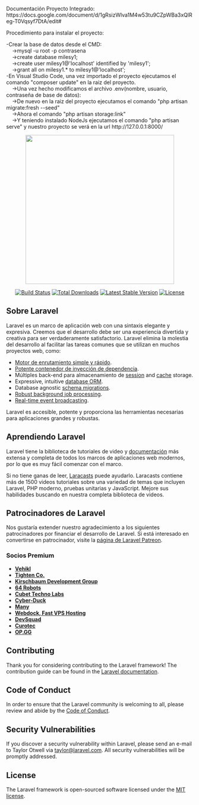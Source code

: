 <p><a>Documentación Proyecto Integrado</a>: https://docs.google.com/document/d/1gRsizWlva1M4w53tu9CZpWBa3xQlReg-T0Vqsyf7DtA/edit#</p>
<p></p>
<p>Procedimiento para instalar el proyecto:</p>
-Crear la base de datos desde el CMD: <br>
&nbsp;&nbsp;&nbsp;&nbsp;->mysql -u root -p contrasena <br>
&nbsp;&nbsp;&nbsp;&nbsp;->create database milesy1; <br>
&nbsp;&nbsp;&nbsp;&nbsp;->create user milesy1@'localhost' identified by 'milesy1'; <br>
&nbsp;&nbsp;&nbsp;&nbsp;->grant all on milesy1.* to milesy1@'localhost'; <br>
-En Visual Studio Code, una vez importado el proyecto ejecutamos el comando "composer update" en la raiz del proyecto. <br>
&nbsp;&nbsp;&nbsp;&nbsp;->Una vez hecho modificamos el archivo .env(nombre, usuario, contraseña de base de datos):  <br>
&nbsp;&nbsp;&nbsp;&nbsp;->De nuevo en la raiz del proyecto ejecutamos el comando "php artisan migrate:fresh --seed" <br>
&nbsp;&nbsp;&nbsp;&nbsp;->Ahora el comando "php artisan storage:link" <br>
&nbsp;&nbsp;&nbsp;&nbsp;->Y teniendo instalado NodeJs ejecutamos el comando "php artisan serve" y nuestro proyecto se verá en la url http://127.0.0.1:8000/


<p align="center"><a href="https://laravel.com" target="_blank"><img src="https://raw.githubusercontent.com/laravel/art/master/logo-lockup/5%20SVG/2%20CMYK/1%20Full%20Color/laravel-logolockup-cmyk-red.svg" width="400"></a></p>

<p align="center">
<a href="https://travis-ci.org/laravel/framework"><img src="https://travis-ci.org/laravel/framework.svg" alt="Build Status"></a>
<a href="https://packagist.org/packages/laravel/framework"><img src="https://img.shields.io/packagist/dt/laravel/framework" alt="Total Downloads"></a>
<a href="https://packagist.org/packages/laravel/framework"><img src="https://img.shields.io/packagist/v/laravel/framework" alt="Latest Stable Version"></a>
<a href="https://packagist.org/packages/laravel/framework"><img src="https://img.shields.io/packagist/l/laravel/framework" alt="License"></a>
</p>

## Sobre Laravel

Laravel es un marco de aplicación web con una sintaxis elegante y expresiva. Creemos que el desarrollo debe ser una experiencia divertida y creativa para ser verdaderamente satisfactorio. Laravel elimina la molestia del desarrollo al facilitar las tareas comunes que se utilizan en muchos proyectos web, como:

- [Motor de enrutamiento simple y rápido](https://laravel.com/docs/routing).
- [Potente contenedor de inyección de dependencia](https://laravel.com/docs/container).
- Múltiples back-end para almacenamiento de [session](https://laravel.com/docs/session) and [cache](https://laravel.com/docs/cache) storage.
- Expressive, intuitive [database ORM](https://laravel.com/docs/eloquent).
- Database agnostic [schema migrations](https://laravel.com/docs/migrations).
- [Robust background job processing](https://laravel.com/docs/queues).
- [Real-time event broadcasting](https://laravel.com/docs/broadcasting).

Laravel es accesible, potente y proporciona las herramientas necesarias para aplicaciones grandes y robustas.

## Aprendiendo Laravel

Laravel tiene la biblioteca de tutoriales de video y [documentación](https://laravel.com/docs) más extensa y completa de todos los marcos de aplicaciones web modernos, por lo que es muy fácil comenzar con el marco.

Si no tiene ganas de leer, [Laracasts](https://laracasts.com) puede ayudarlo. Laracasts contiene más de 1500 videos tutoriales sobre una variedad de temas que incluyen Laravel, PHP moderno, pruebas unitarias y JavaScript. Mejore sus habilidades buscando en nuestra completa biblioteca de videos.

## Patrocinadores de Laravel

Nos gustaría extender nuestro agradecimiento a los siguientes patrocinadores por financiar el desarrollo de Laravel. Si está interesado en convertirse en patrocinador, visite la [página de Laravel Patreon](https://patreon.com/taylorotwell).

### Socios Premium

- **[Vehikl](https://vehikl.com/)**
- **[Tighten Co.](https://tighten.co)**
- **[Kirschbaum Development Group](https://kirschbaumdevelopment.com)**
- **[64 Robots](https://64robots.com)**
- **[Cubet Techno Labs](https://cubettech.com)**
- **[Cyber-Duck](https://cyber-duck.co.uk)**
- **[Many](https://www.many.co.uk)**
- **[Webdock, Fast VPS Hosting](https://www.webdock.io/en)**
- **[DevSquad](https://devsquad.com)**
- **[Curotec](https://www.curotec.com/)**
- **[OP.GG](https://op.gg)**

## Contributing

Thank you for considering contributing to the Laravel framework! The contribution guide can be found in the [Laravel documentation](https://laravel.com/docs/contributions).

## Code of Conduct

In order to ensure that the Laravel community is welcoming to all, please review and abide by the [Code of Conduct](https://laravel.com/docs/contributions#code-of-conduct).

## Security Vulnerabilities

If you discover a security vulnerability within Laravel, please send an e-mail to Taylor Otwell via [taylor@laravel.com](mailto:taylor@laravel.com). All security vulnerabilities will be promptly addressed.

## License

The Laravel framework is open-sourced software licensed under the [MIT license](https://opensource.org/licenses/MIT).
